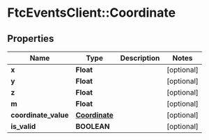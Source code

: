 # FtcEventsClient::Coordinate

## Properties
Name | Type | Description | Notes
------------ | ------------- | ------------- | -------------
**x** | **Float** |  | [optional] 
**y** | **Float** |  | [optional] 
**z** | **Float** |  | [optional] 
**m** | **Float** |  | [optional] 
**coordinate_value** | [**Coordinate**](Coordinate.md) |  | [optional] 
**is_valid** | **BOOLEAN** |  | [optional] 

